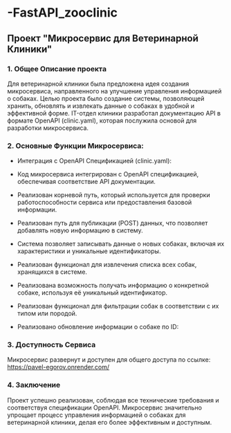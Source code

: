 # -FastAPI_zooclinic
## Проект "Микросервис для Ветеринарной Клиники"

### 1. Общее Описание проекта

Для ветеринарной клиники была предложена идея создания микросервиса, направленного на улучшение управления информацией о собаках. Целью проекта было создание системы, позволяющей хранить, обновлять и извлекать данные о собаках в удобной и эффективной форме. IT-отдел клиники разработал документацию API в формате OpenAPI (clinic.yaml), которая послужила основой для разработки микросервиса.

### 2. Основные Функции Микросервиса:

* Интеграция с OpenAPI Спецификацией (clinic.yaml):

* Код микросервиса интегрирован с OpenAPI спецификацией, обеспечивая соответствие API документации.

* Реализован корневой путь, который используется для проверки работоспособности сервиса или предоставления базовой информации.

* Реализован путь для публикации (POST) данных, что позволяет добавлять новую информацию в систему.

* Система позволяет записывать данные о новых собаках, включая их характеристики и уникальные идентификаторы.

* Реализован функционал для извлечения списка всех собак, хранящихся в системе.

* Реализована возможность получать информацию о конкретной собаке, используя её уникальный идентификатор.

* Реализован функционал для фильтрации собак в соответствии с их типом или породой.

* Реализовано обновление информации о собаке по ID:

### 3. Доступность Сервиса

Микросервис развернут и доступен для общего доступа по ссылке: https://pavel-egorov.onrender.com/

### 4. Заключение
Проект успешно реализован, соблюдая все технические требования и соответствуя спецификации OpenAPI. Микросервис значительно упрощает процесс управления информацией о собаках для ветеринарной клиники, делая его более эффективным и доступным.
